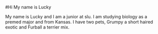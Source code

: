 #Hi My name is Lucky
<p>My name is Lucky and I am a junior at slu. I am studying biology as a premed major and from Kansas. I have two pets, Grumpy a short haired exotic and Furball a terrier mix.</p>
